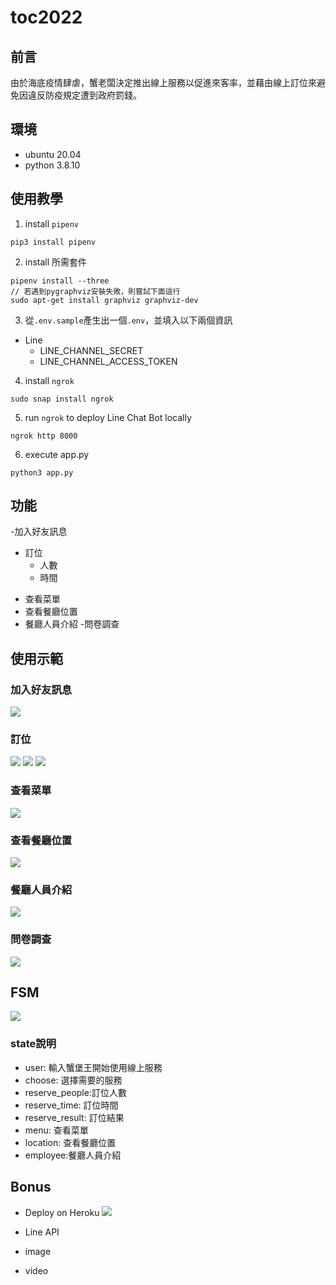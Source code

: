 # toc2022

## 前言
由於海底疫情肆虐，蟹老闆決定推出線上服務以促進來客率，並藉由線上訂位來避免因違反防疫規定遭到政府罰錢。

## 環境
- ubuntu 20.04
- python 3.8.10

## 使用教學
1. install `pipenv`
```shell
pip3 install pipenv
```
2. install 所需套件
```shell
pipenv install --three
// 若遇到pygraphviz安裝失敗，則嘗試下面這行
sudo apt-get install graphviz graphviz-dev
```
3. 從`.env.sample`產生出一個`.env`，並填入以下兩個資訊

- Line
    - LINE_CHANNEL_SECRET
    - LINE_CHANNEL_ACCESS_TOKEN

4. install `ngrok`

```shell
sudo snap install ngrok
```
5. run `ngrok` to deploy Line Chat Bot locally
```shell
ngrok http 8000
```
6. execute app.py
```shell
python3 app.py
```

## 功能
-加入好友訊息
- 訂位
    - 人數
    - 時間
* 查看菜單
* 查看餐廳位置
* 餐廳人員介紹
-問卷調查

## 使用示範

### 加入好友訊息
![]( https://img.onl/v5ihYa)

### 訂位
![]( https://img.onl/we5UhL)
![]( https://img.onl/Y9WChw)
![]( https://img.onl/G7Yol)
### 查看菜單
![]( https://img.onl/C73X5L)

### 查看餐廳位置
![]( https://img.onl/mEPP2x)
### 餐廳人員介紹
![]( https://img.onl/Ce519F) 
### 問卷調查
![]( https://img.onl/wBo1S5)

## FSM
![](https://img.onl/zQ4JtS)
### state說明
- user: 輸入蟹堡王開始使用線上服務
- choose: 選擇需要的服務
- reserve_people:訂位人數
- reserve_time: 訂位時間
- reserve_result: 訂位結果
- menu: 查看菜單
- location: 查看餐廳位置
- employee:餐廳人員介紹


## Bonus


- Deploy on Heroku
![](https://img.onl/UdErez)
- Line API 

- image
- video
